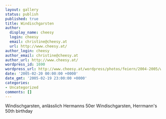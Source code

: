 ```yaml
---
layout: gallery
status: publish
published: true
title: Windischgarsten
author:
  display_name: cheesy
  login: cheesy
  email: christine@cheesy.at
  url: http://www.cheesy.at/
author_login: cheesy
author_email: christine@cheesy.at
author_url: http://www.cheesy.at/
wordpress_id: 1690
wordpress_url: http://www.cheesy.at/wordpress/photos/feiern/2004-2005/windischgarste/
date: '2005-02-20 00:00:00 +0000'
date_gmt: '2005-02-19 23:00:00 +0000'
categories:
- Uncategorized
comments: []
---
```

<!--:de-->Windischgarsten, anlässlich Hermanns 50er
<!--:--><!--:en-->Windischgarsten, Herrmann's 50th birthday
<!--:-->
